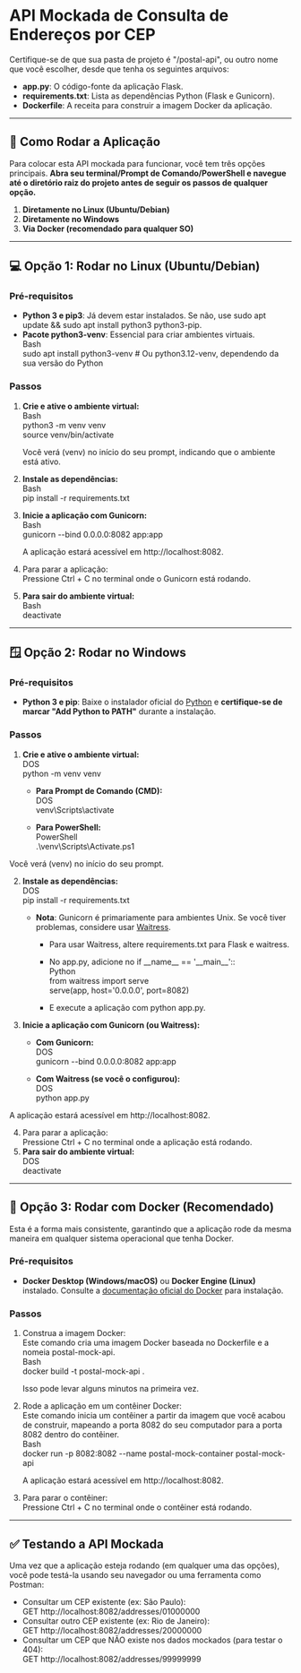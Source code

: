 # **API Mockada de Consulta de Endereços por CEP**
Certifique-se de que sua pasta de projeto é "/postal-api", ou outro nome que você escolher, desde que tenha os seguintes arquivos:

* **app.py**: O código-fonte da aplicação Flask.  
* **requirements.txt**: Lista as dependências Python (Flask e Gunicorn).  
* **Dockerfile**: A receita para construir a imagem Docker da aplicação.

---

## **🚀 Como Rodar a Aplicação**

Para colocar esta API mockada para funcionar, você tem três opções principais. **Abra seu terminal/Prompt de Comando/PowerShell e navegue até o diretório raiz do projeto antes de seguir os passos de qualquer opção.**

1. **Diretamente no Linux (Ubuntu/Debian)**  
2. **Diretamente no Windows**  
3. **Via Docker (recomendado para qualquer SO)**

---

## **💻 Opção 1: Rodar no Linux (Ubuntu/Debian)**

### **Pré-requisitos**

* **Python 3 e pip3**: Já devem estar instalados. Se não, use sudo apt update && sudo apt install python3 python3-pip.  
* **Pacote python3-venv**: Essencial para criar ambientes virtuais.  
  Bash  
  sudo apt install python3-venv \# Ou python3.12-venv, dependendo da sua versão do Python

### **Passos**

1. **Crie e ative o ambiente virtual:**  
   Bash  
   python3 \-m venv venv  
   source venv/bin/activate

   Você verá (venv) no início do seu prompt, indicando que o ambiente está ativo.  
2. **Instale as dependências:**  
   Bash  
   pip install \-r requirements.txt

3. **Inicie a aplicação com Gunicorn:**  
   Bash  
   gunicorn \--bind 0.0.0.0:8082 app:app

   A aplicação estará acessível em http://localhost:8082.  
4. Para parar a aplicação:  
   Pressione Ctrl \+ C no terminal onde o Gunicorn está rodando.  
5. **Para sair do ambiente virtual:**  
   Bash  
   deactivate

---

## **🪟 Opção 2: Rodar no Windows**

### **Pré-requisitos**

* **Python 3 e pip**: Baixe o instalador oficial do [Python](https://www.python.org/downloads/windows/) e **certifique-se de marcar "Add Python to PATH"** durante a instalação.

### **Passos**

1. **Crie e ative o ambiente virtual:**  
   DOS  
   python \-m venv venv

   * **Para Prompt de Comando (CMD):**  
     DOS  
     venv\\Scripts\\activate

   * **Para PowerShell:**  
     PowerShell  
     .\\venv\\Scripts\\Activate.ps1

Você verá (venv) no início do seu prompt.

2. **Instale as dependências:**  
   DOS  
   pip install \-r requirements.txt

   * **Nota**: Gunicorn é primariamente para ambientes Unix. Se você tiver problemas, considere usar [Waitress](https://pypi.org/project/waitress/).  
     * Para usar Waitress, altere requirements.txt para Flask e waitress.  
     * No app.py, adicione no if \_\_name\_\_ \== '\_\_main\_\_'::  
       Python  
       from waitress import serve  
       serve(app, host='0.0.0.0', port=8082)

     * E execute a aplicação com python app.py.  
3. **Inicie a aplicação com Gunicorn (ou Waitress):**  
   * **Com Gunicorn:**  
     DOS  
     gunicorn \--bind 0.0.0.0:8082 app:app

   * **Com Waitress (se você o configurou):**  
     DOS  
     python app.py

A aplicação estará acessível em http://localhost:8082.

4. Para parar a aplicação:  
   Pressione Ctrl \+ C no terminal onde a aplicação está rodando.  
5. **Para sair do ambiente virtual:**  
   DOS  
   deactivate

---

## **🐳 Opção 3: Rodar com Docker (Recomendado)**

Esta é a forma mais consistente, garantindo que a aplicação rode da mesma maneira em qualquer sistema operacional que tenha Docker.

### **Pré-requisitos**

* **Docker Desktop (Windows/macOS)** ou **Docker Engine (Linux)** instalado. Consulte a [documentação oficial do Docker](https://docs.docker.com/get-docker/) para instalação.

### **Passos**

1. Construa a imagem Docker:  
   Este comando cria uma imagem Docker baseada no Dockerfile e a nomeia postal-mock-api.  
   Bash  
   docker build \-t postal-mock-api .

   Isso pode levar alguns minutos na primeira vez.  
2. Rode a aplicação em um contêiner Docker:  
   Este comando inicia um contêiner a partir da imagem que você acabou de construir, mapeando a porta 8082 do seu computador para a porta 8082 dentro do contêiner.  
   Bash  
   docker run \-p 8082:8082 \--name postal-mock-container postal-mock-api

   A aplicação estará acessível em http://localhost:8082.  
3. Para parar o contêiner:  
   Pressione Ctrl \+ C no terminal onde o contêiner está rodando.

---

## **✅ Testando a API Mockada**

Uma vez que a aplicação esteja rodando (em qualquer uma das opções), você pode testá-la usando seu navegador ou uma ferramenta como Postman:

* Consultar um CEP existente (ex: São Paulo):  
  GET http://localhost:8082/addresses/01000000  
* Consultar outro CEP existente (ex: Rio de Janeiro):  
  GET http://localhost:8082/addresses/20000000  
* Consultar um CEP que NÃO existe nos dados mockados (para testar o 404):  
  GET http://localhost:8082/addresses/99999999